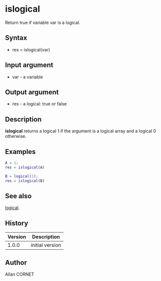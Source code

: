 # islogical

Return true if variable var is a logical.

## Syntax

- res = islogical(var)

## Input argument

- var - a variable

## Output argument

- res - a logical: true or false

## Description

<b>islogical</b> returns a logical 1 if the argument is a logical array and a logical 0 otherwise.

## Examples

```matlab
A = 1;
res = islogical(A)
```

```matlab
B = logical(1);
res = islogical(B)
```

## See also

[logical](../logical/logical.md).

## History

| Version | Description     |
| ------- | --------------- |
| 1.0.0   | initial version |

## Author

Allan CORNET
